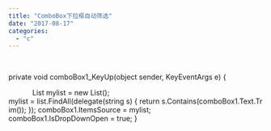 ```yaml
---
title: "ComboBox下拉框自动筛选"
date: "2017-08-17"
categories: 
  - "c"
---
```


 

private void comboBox1\_KeyUp(object sender, KeyEventArgs e) {

            List<string> mylist \= new List<string>(); mylist = list.FindAll(delegate(string s) { return s.Contains(comboBox1.Text.Trim()); }); comboBox1.ItemsSource = mylist; comboBox1.IsDropDownOpen = true; }
